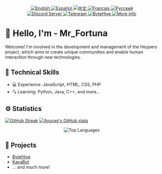 <!-- README.md -->
<!-- lang: en-->
<div align="center">
  <a href="locales/en.md">
    <img src="https://img.shields.io/badge/language-English-blue" alt="English" />
  </a>
  <a href="locales/es.md">
    <img src="https://img.shields.io/badge/idioma-Español-blue" alt="Español" />
  </a>
  <a href="locales/zh.md">
    <img src="https://img.shields.io/badge/语言-中文-blue" alt="中文" />
  </a>
  <a href="locales/fr.md">
    <img src="https://img.shields.io/badge/langue-Français-blue" alt="Français" />
  </a>
  <a href="locales/ru.md">
    <img src="https://img.shields.io/badge/язык-Русский-blue" alt="Русский" />
  </a>
</div>


<div align="center">
  <a href="http://heypers-lab.ml/">
    <img src="https://img.shields.io/discord/823510265504989194.svg?style=for-the-badge&logo=discord&logoColor=white&color=7289DA" alt="Discord Server" />
  </a>
  <a href="https://t.me/heypers_project">
    <img src="https://img.shields.io/badge/Join%20us%20on-Telegram-blue?style=for-the-badge&logo=telegram" alt="Telegram" />
  </a>
  <a href="https://github.com/ByteHive-Dev">
    <img src="https://img.shields.io/badge/For%20Developers-ByteHive-blue?style=for-the-badge&logo=github" alt="ByteHive" />
  </a>
  <a href="https://mrf0rtuna4.ml">
    <img src="https://img.shields.io/badge/More%20Info-Visit%20Here-blueviolet?style=for-the-badge" alt="More Info" />
  </a>
</div>


# 👋 Hello, I'm - Mr_Fortuna

Welcome! I'm involved in the development and management of the Heypers project, which aims to create unique communities and enable human interaction through new technologies.

## 🧠 Technical Skills

- 💻 Experience: JavaScript, HTML, CSS, PHP
- 🔍 Learning: Python, Java, C++, and more...

## ⚙️ Statistics

[![GitHub Streak](https://streak-stats.demolab.com/?user=mrf0rtuna4&theme=dark&mode=weekly&currStreakNum=2FD3EB&fire=pink&sideLabels=F00&date_format=[Y.]n.j)](https://git.io/streak-stats)
[![Anurag's GitHub stats](https://github-readme-stats.vercel.app/api?username=mrf0rtuna4&show_icons=true&theme=dark)](https://github.com/anuraghazra/github-readme-stats)
<div align="center">
  <img src="https://github-readme-stats.vercel.app/api/top-langs/?username=mrf0rtuna4&layout=compact&theme=dark" alt="Top Languages" />
</div>

## 🚀 Projects

- [ByteHive](https://github.com/ByteHive-Dev)
- [KayaBot](https://github.com/mrf0rtuna4/KayaBot)
- ... and much more!
